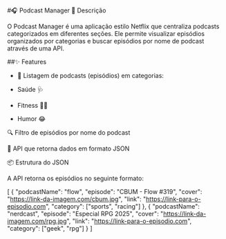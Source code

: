 #🎧 Podcast Manager
📌 Descrição

O Podcast Manager é uma aplicação estilo Netflix que centraliza podcasts categorizados em diferentes seções.
Ele permite visualizar episódios organizados por categorias e buscar episódios por nome de podcast através de uma API.

##✨ Features

- 📂 Listagem de podcasts (episódios) em categorias:

- Saúde 🩺

- Fitness 🏋️‍♂️

- Humor 😂

🔍 Filtro de episódios por nome do podcast

📡 API que retorna dados em formato JSON

📦 Estrutura do JSON

A API retorna os episódios no seguinte formato:

[
  {
    "podcastName": "flow",
    "episode": "CBUM - Flow #319",
    "cover": "https://link-da-imagem.com/cbum.jpg",
    "link": "https://link-para-o-episodio.com",
    "category": ["sports", "racing"]
  },
  {
    "podcastName": "nerdcast",
    "episode": "Especial RPG 2025",
    "cover": "https://link-da-imagem.com/rpg.jpg",
    "link": "https://link-para-o-episodio.com",
    "category": ["geek", "rpg"]
  }
]